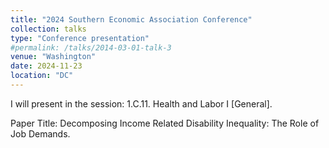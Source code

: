 ```yaml
---
title: "2024 Southern Economic Association Conference"
collection: talks
type: "Conference presentation"
#permalink: /talks/2014-03-01-talk-3
venue: "Washington"
date: 2024-11-23
location: "DC"
---
```


I will present in the session: 1.C.11. Health and Labor I [General]. <br>

Paper Title: Decomposing Income Related Disability Inequality: The Role of Job Demands.
